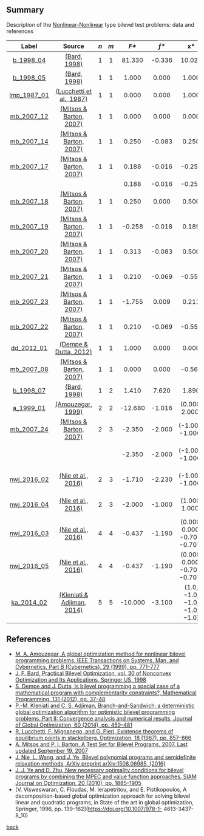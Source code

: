 ##  Summary

Description of the [Nonlinear-Nonlinear](NLP-NLP-problems) type bilevel test problems: data and references

| Label                                | Source                                                      |  _n_  |  _m_  |   _F*_    |   _f*_  |              __x*__               |               __y*__             |
| :----------------------------------: |:-----------------------------------------------------------:|:-----:|:-----:|:---------:|:-------:|:---------------------------------:|:--------------------------------:|
| [b_1998_04](NLP-NLP/b_1998_04)       | [(Bard, 1998)][Bard, 1998]                                  |  1    |   1   |  81.330   | -0.336  | 10.020                            | 0.820                            |
| [b_1998_05](NLP-NLP/b_1998_05)       | [(Bard, 1998)][Bard, 1998]                                  |  1    |   1   |  1.000    |  0.000  | 1.000                             | 0.000                            |
| [lmp_1987_01](NLP-NLP/lmp_1987_01)   | [(Lucchetti et al., 1987)][Lucchetti et al., 1987]          |  1    |   1   |  0.000    |  0.000  | 1.000                             | 0.000                            |
| [mb_2007_12](NLP-NLP/mb_2007_12)     | [(Mitsos & Barton, 2007)][Mitsos & Barton, 2007]            |  1    |   1   |  0.000    |  0.000  | 0.000                             | 0.000                            |
| [mb_2007_14](NLP-NLP/mb_2007_14)     | [(Mitsos & Barton, 2007)][Mitsos & Barton, 2007]            |  1    |   1   |  0.250    | -0.083  | 0.250                             | 0.500                            |
| [mb_2007_17](NLP-NLP/mb_2007_17)     | [(Mitsos & Barton, 2007)][Mitsos & Barton, 2007]            |  1    |   1   |  0.188    | -0.016  | -0.250                            | 0.500                            |
|                                      |                                                             |       |       |  0.188    | -0.016  | -0.250                            | -0.500                           |
| [mb_2007_18](NLP-NLP/mb_2007_18)     | [(Mitsos & Barton, 2007)][Mitsos & Barton, 2007]            |  1    |   1   |  0.250    |  0.000  | 0.500                             | 0.000                            |
| [mb_2007_19](NLP-NLP/mb_2007_19)     | [(Mitsos & Barton, 2007)][Mitsos & Barton, 2007]            |  1    |   1   | -0.258    | -0.018  | 0.189                             | 0.439                            |
| [mb_2007_20](NLP-NLP/mb_2007_20)     | [(Mitsos & Barton, 2007)][Mitsos & Barton, 2007]            |  1    |   1   |  0.313    | -0.083  | 0.500                             | 0.500                            |
| [mb_2007_21](NLP-NLP/mb_2007_21)     | [(Mitsos & Barton, 2007)][Mitsos & Barton, 2007]            |  1    |   1   |  0.210    | -0.069  | -0.555                            | 0.455                            |
| [mb_2007_23](NLP-NLP/mb_2007_23)     | [(Mitsos & Barton, 2007)][Mitsos & Barton, 2007]            |  1    |   1   | -1.755    |  0.009  |  0.211                            | 1.799                            |
| [mb_2007_22](NLP-NLP/mb_2007_22)     | [(Mitsos & Barton, 2007)][Mitsos & Barton, 2007]            |  1    |   1   |  0.210    | -0.069  | -0.555                            | 0.455                            |
| [dd_2012_01](NLP-NLP/dd_2012_01)     | [(Dempe & Dutta, 2012)][Dempe & Dutta, 2012]                |  1    |   1   |  1.000    | 0.000   | 0.000                             | 0.000                            |
| [mb_2007_08](NLP-NLP/mb_2007_08)     | [(Mitsos & Barton, 2007)][Mitsos & Barton, 2007]            |  1    |   1   |  0.000    |  0.000  | -0.567                            | 0.000                            |
| [b_1998_07](NLP-NLP/b_1998_07)       | [(Bard, 1998)][Bard, 1998]                                  |  1    |   2   |  1.410    | 7.620   | 1.890                             | (0.890, 0.000)                   |
| [a_1999_01](NLP-NLP/a_1999_01)       | [(Amouzegar, 1999)][Amouzegar, 1999]                        |  2    |   2   | -12.680   | -1.016  | (0.000, 2.000)                    | (1.875, 0.906)                   |
| [mb_2007_24](NLP-NLP/mb_2007_24)     | [(Mitsos & Barton, 2007)][Mitsos & Barton, 2007]            |  2    |   3   | -2.350    | -2.000  | (-1.000, -1.000)                  | (1.000, 1.000, -0.707)           |
|                                      |                                                             |       |       | -2.350    | -2.000  | (-1.000, -1.000)                  | (1.000, -1.000, -0.707)          |
| [nwj_2016_02](NLP-NLP/nwj_2016_02)   | [(Nie et al., 2016)][Nie et al., 2016]                      |  2    |   3   | -1.710    | -2.230  | (-1.000, -1.000)                  | (1.110, 0.310, -0.820)           |
| [nwj_2016_04](NLP-NLP/nwj_2016_04)   | [(Nie et al., 2016)][Nie et al., 2016]                      |  2    |   3   | -2.000    | -1.000  | (1.000, 1.000)                    | (0.000, 0.000, 1.000)            |
| [nwj_2016_03](NLP-NLP/nwj_2016_03)   | [(Nie et al., 2016)][Nie et al., 2016]                      |  4    |   4   | -0.437    | -1.190  | (0.000, 0.000, -0.707, -0.707)    | (0.618, 0.000, -0.558, -0.554)   |
| [nwj_2016_05](NLP-NLP/nwj_2016_05)   | [(Nie et al., 2016)][Nie et al., 2016]                      |  4    |   4   | -0.437    | -1.190  | (0.000, 0.000, -0.707, -0.707)    | (0.618, 0.000, -0.558, -0.554)   |
| [ka_2014_02](NLP-NLP/ka_2014_02)     | [(Kleniati & Adjiman, 2014)][Kleniati & Adjiman, 2014]      |  5    |   5   | -10.000   | -3.100  | (1.0, −1.0, −1.0, −1.0, −1.0)     | (−1.0, −1.0, −1.0, −1.0, −1.0)   |


##  References

 - [M. A. Amouzegar, A global optimization method for nonlinear bilevel programming problems, IEEE Transactions on Systems, Man, and Cybernetics, Part B (Cybernetics), 29 (1999), pp. 771–777](https://doi.org/10.1109/3477.809031)
 - [J. F. Bard, Practical Bilevel Optimization, vol. 30 of Nonconvex Optimization and Its Applications, Springer US, 1998](https://doi.org/10.1007/978-1-4757-2836-1)
 - [S. Dempe and J. Dutta, Is bilevel programming a special case of a mathematical program with complementarity constraints?, Mathematical Programming, 131 (2012), pp. 37–48](https://doi.org/10.1007/s10107-010-0342-1)
 - [P.-M. Kleniati and C. S. Adjiman, Branch-and-Sandwich: a deterministic global optimization algorithm for optimistic bilevel programming problems. Part II: Convergence analysis and numerical results, Journal of Global Optimization, 60 (2014), pp. 459–481](https://doi.org/10.1007/s10898-013-0120-8)
 - [R. Lucchetti, F. Mignanego, and G. Pieri, Existence theorems of equilibrium points in stackelberg, Optimization, 18 (1987), pp. 857–866](https://doi.org/10.1080/02331938708843300)
 - [A. Mitsos and P. I. Barton, A Test Set for Bilevel Programs, 2007. Last updated September 19, 2007](https://www.researchgate.net/publication/228455291_A_test_set_for_bilevel_programs)
 - [J. Nie, L. Wang, and J. Ye, Bilevel polynomial programs and semidefinite relaxation methods, ArXiv preprint arXiv:1508.06985, (2016)](https://arxiv.org/pdf/1508.06985v3.pdf)
 - [J. J. Ye and D. Zhu, New necessary optimality conditions for bilevel programs by combining the MPEC and value function approaches, SIAM Journal on Optimization, 20 (2010), pp. 1885–1905](https://doi.org/10.1137/080725088)
 - [V. Visweswaran, C. Floudas, M. Ierapetritou, and E. Pistikopoulos, A decomposition-based global optimization approach for solving bilevel linear and quadratic programs, in State of the art in global optimization, Springer, 1996, pp. 139–162](https://doi.org/10.1007/978-1- 4613-3437-8_10)

 [back](index)

[Amouzegar, 1999]: https://doi.org/10.1109/3477.809031
[Bard, 1998]: https://doi.org/10.1007/978-1-4757-2836-1
[Dempe & Dutta, 2012]: https://doi.org/10.1007/s10107-010-0342-1
[Kleniati & Adjiman, 2014]: https://doi.org/10.1007/s10898-013-0120-8
[Lucchetti et al., 1987]: https://doi.org/10.1080/02331938708843300
[Mitsos & Barton, 2007]: https://www.researchgate.net/publication/228455291_A_test_set_for_bilevel_programs
[Nie et al., 2016]: https://arxiv.org/pdf/1508.06985v3.pdf
[Je & Zhu, 2010]: https://doi.org/10.1137/080725088

